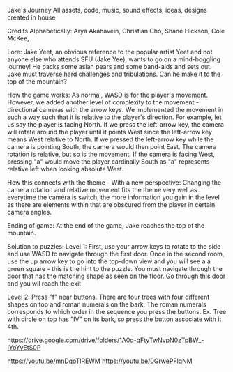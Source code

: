 Jake's Journey
All assets, code, music, sound effects, ideas, designs created in house

Credits Alphabetically:
Arya Akahavein,
Christian Cho,
Shane Hickson,
Cole McKee,


Lore:
Jake Yeet, an obvious reference to the popular artist Yeet and not anyone else who attends SFU (Jake Yee), wants to go on a mind-boggling journey!
He packs some asian pears and some band-aids and sets out. 
Jake must traverse hard challenges and tribulations. Can he make it to the top of the mountain?

How the game works:
As normal, WASD is for the player's movement. However, we added another level of complexity to the movement - directional cameras with the arrow keys.
We implemented the movement in such a way such that it is relative to the player's direction. For example, let us say the player is facing North.
If we press the left-arrow key, the camera will rotate around the player until it points West since the left-arrow key means West relative to North.
If we pressed the left-arrow key while the camera is pointing South, the camera would then point East. The camera rotation is relative, but so is the movement.
If the camera is facing West, pressing "a" would move the player cardinally South as "a" represents relative left when looking absolute West.

How this connects with the theme - With a new perspective:
Changing the camera rotation and relative movement fits the theme very well as everytime the camera is switch, 
the more information you gain in the level as there are elements within that are obscured from the player in certain camera angles.

Ending of game:
At the end of the game, Jake reaches the top of the mountain.


Solution to puzzles:
Level 1:
First, use your arrow keys to rotate to the side and use WASD to navigate through the first door. 
Once in the second room, use the up arrow key to go into the top-down view and you will see a a green square - this is the hint to the puzzle.
You must navigate through the door that has the matching shape as seen on the floor.
Go through this door and you wil reach the exit

Level 2:
Press "f" near buttons. There are four trees with four different shapes on top and roman numerals on the bark. 
The roman numerals corresponds to which order in the sequence you press the buttons. 
Ex. Tree with circle on top has "IV" on its bark, so press the button associate with it 4th.

https://drive.google.com/drive/folders/1A0q-qFtyTwNvpN0zTpBW_-IYoYyEtS0P

https://youtu.be/mnDqoTlREWM
https://youtu.be/0GrwePFlqNM

